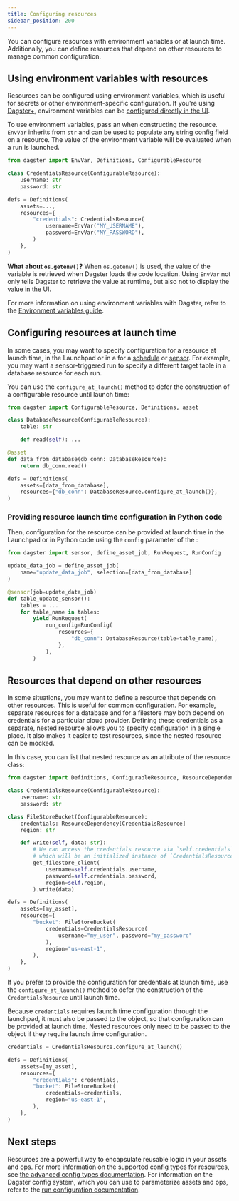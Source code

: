 ```yaml
---
title: Configuring resources
sidebar_position: 200
---
```


You can configure resources with environment variables or at launch time. Additionally, you can define resources that depend on other resources to manage common configuration.

## Using environment variables with resources

Resources can be configured using environment variables, which is useful for secrets or other environment-specific configuration. If you're using [Dagster+](/dagster-plus/), environment variables can be [configured directly in the UI](/dagster-plus/deployment/management/environment-variables).

To use environment variables, pass an <PyObject object="EnvVar" /> when constructing the resource. `EnvVar` inherits from `str` and can be used to populate any string config field on a resource. The value of the environment variable will be evaluated when a run is launched.

```python file=/concepts/resources/pythonic_resources.py startafter=start_new_resources_env_vars endbefore=end_new_resources_env_vars dedent=4
from dagster import EnvVar, Definitions, ConfigurableResource

class CredentialsResource(ConfigurableResource):
    username: str
    password: str

defs = Definitions(
    assets=...,
    resources={
        "credentials": CredentialsResource(
            username=EnvVar("MY_USERNAME"),
            password=EnvVar("MY_PASSWORD"),
        )
    },
)
```

**What about `os.getenv()`?** When `os.getenv()` is used, the value of the variable is retrieved when Dagster loads the code location. Using `EnvVar` not only tells Dagster to retrieve the value at runtime, but also not to display the value in the UI.

<!-- Lives in /next/components/includes/EnvVarsBenefits.mdx -->

For more information on using environment variables with Dagster, refer to the [Environment variables guide](/todo).

## Configuring resources at launch time

In some cases, you may want to specify configuration for a resource at launch time, in the Launchpad or in a <PyObject object="RunRequest" /> for a [schedule](/guides/automate/schedules/) or [sensor](/guides/automate/sensors/). For example, you may want a sensor-triggered run to specify a different target table in a database resource for each run.

You can use the `configure_at_launch()` method to defer the construction of a configurable resource until launch time:

```python file=/concepts/resources/pythonic_resources.py startafter=start_new_resource_runtime endbefore=end_new_resource_runtime dedent=4
from dagster import ConfigurableResource, Definitions, asset

class DatabaseResource(ConfigurableResource):
    table: str

    def read(self): ...

@asset
def data_from_database(db_conn: DatabaseResource):
    return db_conn.read()

defs = Definitions(
    assets=[data_from_database],
    resources={"db_conn": DatabaseResource.configure_at_launch()},
)
```

### Providing resource launch time configuration in Python code

Then, configuration for the resource can be provided at launch time in the Launchpad or in Python code using the `config` parameter of the <PyObject object="RunRequest" />:

```python file=/concepts/resources/pythonic_resources.py startafter=start_new_resource_runtime_launch endbefore=end_new_resource_runtime_launch dedent=4
from dagster import sensor, define_asset_job, RunRequest, RunConfig

update_data_job = define_asset_job(
    name="update_data_job", selection=[data_from_database]
)

@sensor(job=update_data_job)
def table_update_sensor():
    tables = ...
    for table_name in tables:
        yield RunRequest(
            run_config=RunConfig(
                resources={
                    "db_conn": DatabaseResource(table=table_name),
                },
            ),
        )
```

## Resources that depend on other resources

In some situations, you may want to define a resource that depends on other resources. This is useful for common configuration. For example, separate resources for a database and for a filestore may both depend on credentials for a particular cloud provider. Defining these credentials as a separate, nested resource allows you to specify configuration in a single place. It also makes it easier to test resources, since the nested resource can be mocked.

In this case, you can list that nested resource as an attribute of the resource class:

```python file=/concepts/resources/pythonic_resources.py startafter=start_new_resources_nesting endbefore=end_new_resources_nesting dedent=4
from dagster import Definitions, ConfigurableResource, ResourceDependency

class CredentialsResource(ConfigurableResource):
    username: str
    password: str

class FileStoreBucket(ConfigurableResource):
    credentials: ResourceDependency[CredentialsResource]
    region: str

    def write(self, data: str):
        # We can access the credentials resource via `self.credentials`,
        # which will be an initialized instance of `CredentialsResource`
        get_filestore_client(
            username=self.credentials.username,
            password=self.credentials.password,
            region=self.region,
        ).write(data)

defs = Definitions(
    assets=[my_asset],
    resources={
        "bucket": FileStoreBucket(
            credentials=CredentialsResource(
                username="my_user", password="my_password"
            ),
            region="us-east-1",
        ),
    },
)
```

If you prefer to provide the configuration for credentials at launch time, use the `configure_at_launch()` method to defer the construction of the `CredentialsResource` until launch time.

Because `credentials` requires launch time configuration through the launchpad, it must also be passed to the <PyObject object="Definitions" /> object, so that configuration can be provided at launch time. Nested resources only need to be passed to the <PyObject object="Definitions" /> object if they require launch time configuration.

```python file=/concepts/resources/pythonic_resources.py startafter=start_new_resource_dep_job_runtime endbefore=end_new_resource_dep_job_runtime dedent=4
credentials = CredentialsResource.configure_at_launch()

defs = Definitions(
    assets=[my_asset],
    resources={
        "credentials": credentials,
        "bucket": FileStoreBucket(
            credentials=credentials,
            region="us-east-1",
        ),
    },
)
```

## Next steps

Resources are a powerful way to encapsulate reusable logic in your assets and ops. For more information on the supported config types for resources, see [the advanced config types documentation](/todo). For information on the Dagster config system, which you can use to parameterize assets and ops, refer to the [run configuration documentation](/todo).